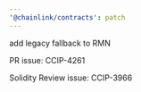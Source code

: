 ```yaml
---
'@chainlink/contracts': patch
---
```


add legacy fallback to RMN


PR issue: CCIP-4261

Solidity Review issue: CCIP-3966